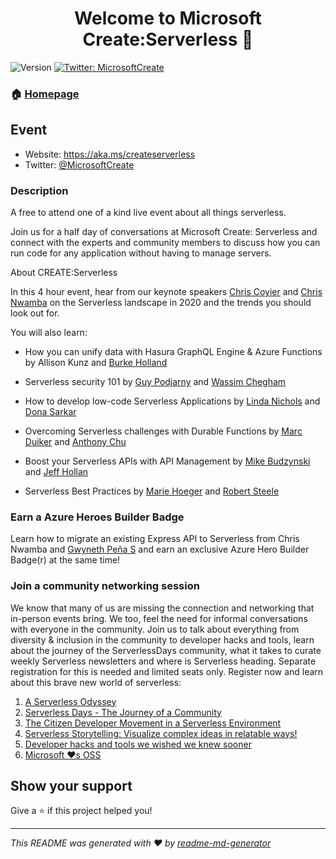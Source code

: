 <h1 align="center">Welcome to Microsoft Create:Serverless 👋</h1>
<p>
  <img alt="Version" src="https://img.shields.io/badge/version-1.0-blue.svg?cacheSeconds=2592000" />
  <a href="https://twitter.com/MicrosoftCreate">
    <img alt="Twitter: MicrosoftCreate" src="https://img.shields.io/twitter/follow/MicrosoftCreate.svg?style=social" target="_blank" />
  </a>
</p>

### 🏠 [Homepage](https://aka.ms/createserverless)

## Event

- Website: https://aka.ms/createserverless
- Twitter: [@MicrosoftCreate](https://twitter.com/MicrosoftCreate)

### Description

A free to attend one of a kind live event about all things serverless.

Join us for a half day of conversations at Microsoft Create: Serverless and connect with the experts and community members to discuss how you can run code for any application without having to manage servers.

About CREATE:Serverless

In this 4 hour event, hear from our keynote speakers [Chris Coyier](https://twitter.com/chriscoyier) and [Chris Nwamba](https://twitter.com/codebeast) on the Serverless landscape in 2020 and the trends you should look out for.

You will also learn:

- How you can unify data with Hasura GraphQL Engine & Azure Functions by Allison Kunz and [Burke Holland](https://twitter.com/burkeholland)

- Serverless security 101 by [Guy Podjarny](https://twitter.com/guypod) and [Wassim Chegham](https://twitter.com/manekinekko)

- How to develop low-code Serverless Applications by [Linda Nichols](https://twitter.com/lynnaloo) and [Dona Sarkar](https://twitter.com/donasarkar)

- Overcoming Serverless challenges with Durable Functions by [Marc Duiker](https://twitter.com/marcduiker) and [Anthony Chu](https://twitter.com/nthonyChu)

-  Boost your Serverless APIs with API Management by [Mike Budzynski](https://twitter.com/mbudzynski) and [Jeff Hollan](https://twitter.com/jeffhollan)

- Serverless Best Practices by [Marie Hoeger](https://twitter.com/_mhoeger) and [Robert Steele](https://twitter.com/antempus)

### Earn a Azure Heroes Builder Badge

Learn how to migrate an existing Express API to Serverless from Chris Nwamba and [Gwyneth Peña S](https://twitter.com/madebygps) and earn an exclusive Azure Hero Builder Badge(r) at the same time!

### Join a community networking session

We know that many of us are missing the connection and networking that in-person events bring. We too, feel the need for informal conversations with everyone in the community. Join us to talk about everything from diversity & inclusion in the community to developer hacks and tools, learn about the journey of the ServerlessDays community, what it takes to curate weekly Serverless newsletters and where is Serverless heading. Separate registration for this is needed and limited seats only. Register now and learn about this brave new world of serverless:

1. [A Serverless Odyssey](https://aka.ms/mscreate-CommOnAir1)
1. [Serverless Days - The Journey of a Community](https://aka.ms/mscreate-CommOnAir2)
1. [The Citizen Developer Movement in a Serverless Environment](https://aka.ms/mscreate-CommOnAir3)
1. [Serverless Storytelling: Visualize complex ideas in relatable ways!](https://aka.ms/mscreate-CommOnAir4)
1. [Developer hacks and tools we wished we knew sooner](https://aka.ms/mscreate-CommOnAir5)
1. [Microsoft ❤s OSS](https://aka.ms/mscreate-CommOnAir6)

## Show your support

Give a ⭐️ if this project helped you!

---

_This README was generated with ❤️ by [readme-md-generator](https://github.com/kefranabg/readme-md-generator)_
